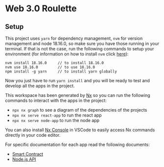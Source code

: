 # Web 3.0 Roulette

## Setup

This project uses `yarn` for dependency management, `nvm` for version management and node 18.16.0, so make sure you have those running in your terminal. If that is not the case, run the following commands to setup your environment (for information on how to install `nvm` click [here](https://github.com/nvm-sh/nvm#installing-and-updating)):

```
nvm install 18.16.0     // to install 18.16.0
nvm use 18.16.0         // to use 18.16.0
npm install -g yarn     // to install yarn globally
```

Now you just have to run `yarn install` and you will be ready to test and develop all the apps in the project.

This workspace has been generated by [Nx](https://nx.dev) so you can run the following commands to interact with the apps in the project:

- `npx nx graph` to see a diagram of the dependencies of the projects
- `npx nx serve react-app` to run the react app
- `npx nx serve node-app` to run the node app

You can also install [Nx Console](https://marketplace.visualstudio.com/items?itemName=nrwl.angular-console&utm_source=nx-project) in VSCode to easily access Nx commands directly in your code editor.

For specific documentation for each app read the following documents:
- [Smart Contract](./docs/truffle-app.md)
- [Node.js API](./docs/node-app.md)
